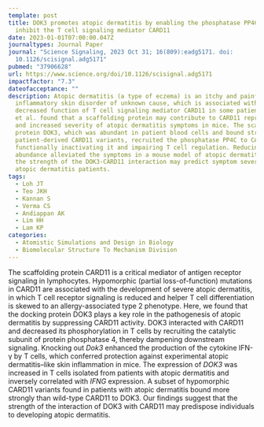 ```yaml
---
template: post
title: DOK3 promotes atopic dermatitis by enabling the phosphatase PP4C to
  inhibit the T cell signaling mediator CARD11
date: 2023-01-01T07:00:00.047Z
journaltypes: Journal Paper
journal: "Science Signaling, 2023 Oct 31; 16(809):eadg5171. doi:
  10.1126/scisignal.adg5171"
pubmed: "37906628"
url: https://www.science.org/doi/10.1126/scisignal.adg5171
impactfactor: "7.3"
dateofacceptance: ""
description: Atopic dermatitis (a type of eczema) is an itchy and painful
  inflammatory skin disorder of unknown cause, which is associated with
  decreased function of T cell signaling mediator CARD11 in some patients. Loh
  et al. found that a scaffolding protein may contribute to CARD11 repression
  and increased severity of atopic dermatitis symptoms in mice. The scaffolding
  protein DOK3, which was abundant in patient blood cells and bound strongly to
  patient-derived CARD11 variants, recruited the phosphatase PP4C to CARD11,
  functionally inactivating it and impairing T cell regulation. Reducing DOK3
  abundance alleviated the symptoms in a mouse model of atopic dermatitis. Thus,
  the strength of the DOK3-CARD11 interaction may predict symptom severity in
  atopic dermatitis patients.
tags:
  - Loh JT
  - Teo JKH
  - Kannan S
  - Verma CS
  - Andiappan AK
  - Lim HH
  - Lam KP
categories:
  - Atomistic Simulations and Design in Biology
  - Biomolecular Structure To Mechanism Division
---
```

<!--StartFragment-->

The scaffolding protein CARD11 is a critical mediator of antigen receptor signaling in lymphocytes. Hypomorphic (partial loss-of-function) mutations in CARD11 are associated with the development of severe atopic dermatitis, in which T cell receptor signaling is reduced and helper T cell differentiation is skewed to an allergy-associated type 2 phenotype. Here, we found that the docking protein DOK3 plays a key role in the pathogenesis of atopic dermatitis by suppressing CARD11 activity. DOK3 interacted with CARD11 and decreased its phosphorylation in T cells by recruiting the catalytic subunit of protein phosphatase 4, thereby dampening downstream signaling. Knocking out *Dok3* enhanced the production of the cytokine IFN-γ by T cells, which conferred protection against experimental atopic dermatitis–like skin inflammation in mice. The expression of *DOK3* was increased in T cells isolated from patients with atopic dermatitis and inversely correlated with *IFNG* expression. A subset of hypomorphic CARD11 variants found in patients with atopic dermatitis bound more strongly than wild-type CARD11 to DOK3. Our findings suggest that the strength of the interaction of DOK3 with CARD11 may predispose individuals to developing atopic dermatitis.

<!--EndFragment-->